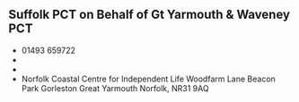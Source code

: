 
## Suffolk PCT on Behalf of Gt Yarmouth & Waveney PCT

- <i class="fa fa-phone"></i> 01493 659722
- <i class="fa fa-envelope"></i> <a href="mailto:"></a>
- <i class="fa fa-home"></i> []()
- <i class="fa fa-building"></i> Norfolk Coastal Centre for Independent Life Woodfarm Lane Beacon Park Gorleston Great Yarmouth Norfolk, NR31 9AQ
